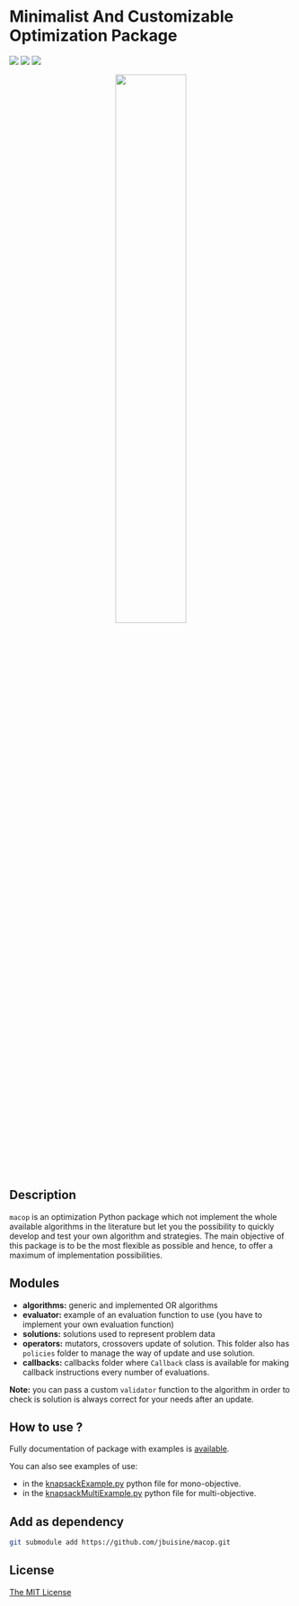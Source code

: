# Minimalist And Customizable Optimization Package

![](https://github.com/jbuisine/macop/workflows/build/badge.svg) ![](https://img.shields.io/pypi/v/macop) ![](https://img.shields.io/pypi/dm/macop)

<p align="center">
    <img src="https://github.com/jbuisine/macop/blob/master/logo_macop.png" alt="" width="50%">
</p>


## Description

`macop` is an optimization Python package which not implement the whole available algorithms in the literature but let you the possibility to quickly develop and test your own algorithm and strategies. The main objective of this package is to be the most flexible as possible and hence, to offer a maximum of implementation possibilities.

## Modules

- **algorithms:** generic and implemented OR algorithms
- **evaluator:** example of an evaluation function to use (you have to implement your own evaluation function)
- **solutions:** solutions used to represent problem data
- **operators:** mutators, crossovers update of solution. This folder also has `policies` folder to manage the way of update and use solution.
- **callbacks:** callbacks folder where `Callback` class is available for making callback instructions every number of evaluations.
  
**Note:** you can pass a custom `validator` function to the algorithm in order to check is solution is always correct for your needs after an update.

## How to use ?

Fully documentation of package with examples is [available](https://jbuisine.github.io/macop). 

You can also see examples of use:
-  in the [knapsackExample.py](https://github.com/jbuisine/macop/blob/master/examples/knapsackExample.py) python file for mono-objective.
-  in the [knapsackMultiExample.py](https://github.com/jbuisine/macop/blob/master/examples/knapsackMultiExample.py) python file for multi-objective.

## Add as dependency

```bash
git submodule add https://github.com/jbuisine/macop.git
```

## License

[The MIT License](LICENSE)